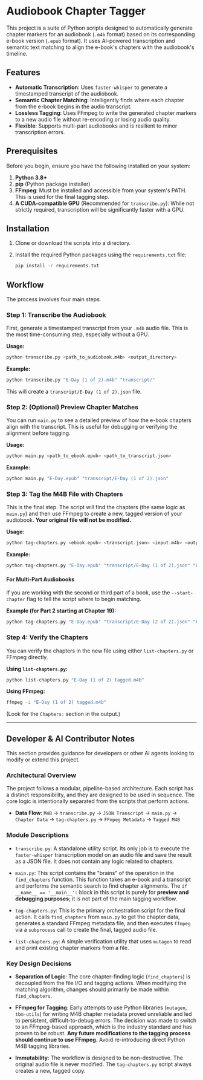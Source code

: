 # Audiobook Chapter Tagger

This project is a suite of Python scripts designed to automatically generate chapter markers for an audiobook (`.m4b` format) based on its corresponding e-book version (`.epub` format). It uses AI-powered transcription and semantic text matching to align the e-book's chapters with the audiobook's timeline.

## Features

-   **Automatic Transcription**: Uses `faster-whisper` to generate a timestamped transcript of the audiobook.
-   **Semantic Chapter Matching**: Intelligently finds where each chapter from the e-book begins in the audio transcript.
-   **Lossless Tagging**: Uses FFmpeg to write the generated chapter markers to a new audio file without re-encoding or losing audio quality.
-   **Flexible**: Supports multi-part audiobooks and is resilient to minor transcription errors.

## Prerequisites

Before you begin, ensure you have the following installed on your system:

1.  **Python 3.8+**
2.  **pip** (Python package installer)
3.  **FFmpeg**: Must be installed and accessible from your system's PATH. This is used for the final tagging step.
4.  **A CUDA-compatible GPU** (Recommended for `transcribe.py`): While not strictly required, transcription will be significantly faster with a GPU.

## Installation

1.  Clone or download the scripts into a directory.
2.  Install the required Python packages using the `requirements.txt` file:

    ```bash
    pip install -r requirements.txt
    ```

## Workflow

The process involves four main steps.

### Step 1: Transcribe the Audiobook

First, generate a timestamped transcript from your `.m4b` audio file. This is the most time-consuming step, especially without a GPU.

**Usage:**
```bash
python transcribe.py <path_to_audiobook.m4b> <output_directory>
```

**Example:**
```bash
python transcribe.py "E-Day (1 of 2).m4b" "transcript/"
```
This will create a `transcript/E-Day (1 of 2).json` file.

### Step 2: (Optional) Preview Chapter Matches

You can run `main.py` to see a detailed preview of how the e-book chapters align with the transcript. This is useful for debugging or verifying the alignment before tagging.

**Usage:**
```bash
python main.py <path_to_ebook.epub> <path_to_transcript.json>
```

**Example:**
```bash
python main.py "E-Day.epub" "transcript/E-Day (1 of 2).json"
```

### Step 3: Tag the M4B File with Chapters

This is the final step. The script will find the chapters (the same logic as `main.py`) and then use FFmpeg to create a new, tagged version of your audiobook. **Your original file will not be modified.**

**Usage:**
```bash
python tag-chapters.py <ebook.epub> <transcript.json> <input.m4b> <output.m4b>
```

**Example:**
```bash
python tag-chapters.py "E-Day.epub" "transcript/E-Day (1 of 2).json" "E-Day (1 of 2).m4b" "E-Day (1 of 2) tagged.m4b"
```

#### For Multi-Part Audiobooks

If you are working with the second or third part of a book, use the `--start-chapter` flag to tell the script where to begin matching.

**Example (for Part 2 starting at Chapter 19):**
```bash
python tag-chapters.py "E-Day.epub" "transcript/E-Day (2 of 2).json" "E-Day (2 of 2).m4b" "E-Day (2 of 2) tagged.m4b" --start-chapter 19
```

### Step 4: Verify the Chapters

You can verify the chapters in the new file using either `list-chapters.py` or FFmpeg directly.

**Using `list-chapters.py`:**
```bash
python list-chapters.py "E-Day (1 of 2) tagged.m4b"
```

**Using FFmpeg:**
```bash
ffmpeg -i "E-Day (1 of 2) tagged.m4b"
```
(Look for the `Chapters:` section in the output.)

---

## Developer & AI Contributor Notes

This section provides guidance for developers or other AI agents looking to modify or extend this project.

### Architectural Overview

The project follows a modular, pipeline-based architecture. Each script has a distinct responsibility, and they are designed to be used in sequence. The core logic is intentionally separated from the scripts that perform actions.

-   **Data Flow**: `M4B` → `transcribe.py` → `JSON Transcript` → `main.py` → `Chapter Data` → `tag-chapters.py` → `FFmpeg Metadata` → `Tagged M4B`

### Module Descriptions

-   `transcribe.py`: A standalone utility script. Its only job is to execute the `faster-whisper` transcription model on an audio file and save the result as a JSON file. It does not contain any logic related to chapters.

-   `main.py`: This script contains the "brains" of the operation in the `find_chapters` function. This function takes an e-book and a transcript and performs the semantic search to find chapter alignments. The `if __name__ == '__main__':` block in this script is purely for **preview and debugging purposes**; it is not part of the main tagging workflow.

-   `tag-chapters.py`: This is the primary orchestration script for the final action. It calls `find_chapters` from `main.py` to get the chapter data, generates a standard FFmpeg metadata file, and then executes `ffmpeg` via a `subprocess` call to create the final, tagged audio file.

-   `list-chapters.py`: A simple verification utility that uses `mutagen` to read and print existing chapter markers from a file.

### Key Design Decisions

-   **Separation of Logic**: The core chapter-finding logic (`find_chapters`) is decoupled from the file I/O and tagging actions. When modifying the matching algorithm, changes should primarily be made within `find_chapters`.

-   **FFmpeg for Tagging**: Early attempts to use Python libraries (`mutagen`, `tbm-utils`) for writing M4B chapter metadata proved unreliable and led to persistent, difficult-to-debug errors. The decision was made to switch to an FFmpeg-based approach, which is the industry standard and has proven to be robust. **Any future modifications to the tagging process should continue to use FFmpeg.** Avoid re-introducing direct Python M4B tagging libraries.

-   **Immutability**: The workflow is designed to be non-destructive. The original audio file is never modified. The `tag-chapters.py` script always creates a new, tagged copy.
